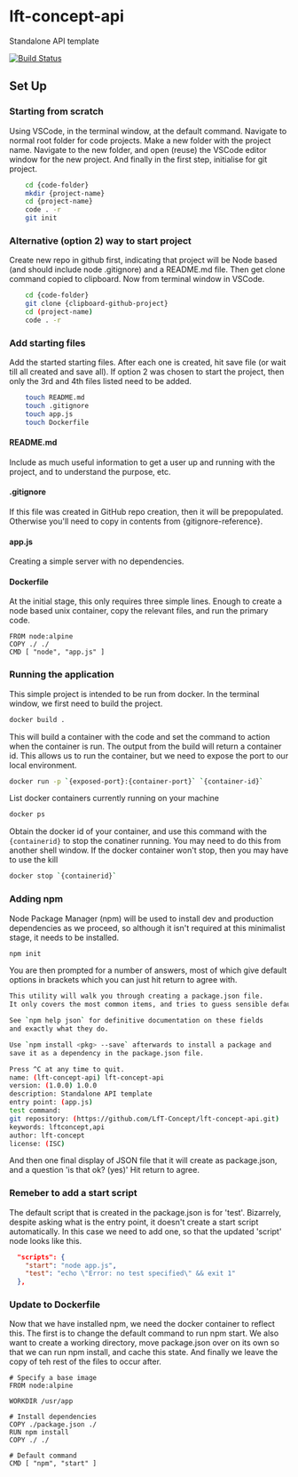 # lft-concept-api
Standalone API template

[![Build Status](https://travis-ci.org/LfT-Concept/lft-concept-api.svg?branch=master)](https://travis-ci.org/LfT-Concept/lft-concept-api)

## Set Up

### Starting from scratch

Using VSCode, in the terminal window, at the default command. Navigate to normal root folder for code projects. Make a new folder with the project name. Navigate to the new folder, and open (reuse) the VSCode editor window for the new project. And finally in the first step, initialise for git project.

```sh
    cd {code-folder}
    mkdir {project-name}
    cd {project-name}
    code . -r
    git init
```

### Alternative (option 2) way to start project

Create new repo in github first, indicating that project will be Node based (and should include node .gitignore) and a README.md file. Then get clone command copied to clipboard. Now from terminal window in VSCode.

```sh
    cd {code-folder}
    git clone {clipboard-github-project}
    cd (project-name)
    code . -r
```

### Add starting files

Add the started starting files. After each one is created, hit save file (or wait till all created and save all). If option 2 was chosen to start the project, then only the 3rd and 4th files listed need to be added.

```sh
    touch README.md
    touch .gitignore
    touch app.js
    touch Dockerfile
```

#### README.md

Include as much useful information to get a user up and running with the project, and to understand the purpose, etc.

#### .gitignore

If this file was created in GitHub repo creation, then it will be prepopulated. Otherwise you'll need to copy in contents from {gitignore-reference}.

#### app.js

Creating a simple server with no dependencies.

#### Dockerfile

At the initial stage, this only requires three simple lines. Enough to create a node based unix container, copy the relevant files, and run the primary code.

```docker
FROM node:alpine
COPY ./ ./
CMD [ "node", "app.js" ]
```

### Running the application

This simple project is intended to be run from docker. In the terminal window, we first need to build the project.

```sh
docker build .
```

This will build a container with the code and set the command to action when the container is run. The output from the build will return a container id. This allows us to run the container, but we need to expose the port to our local environment.

```sh
docker run -p `{exposed-port}:{container-port}` `{container-id}`
```

List docker containers currently running on your machine

```sh
docker ps
```

Obtain the docker id of your container, and use this command with the `{containerid}` to stop the conatiner running. You may need to do this from another shell window. If the docker container won't stop, then you may have to use the kill

```sh
docker stop `{containerid}`
```

### Adding npm

Node Package Manager (npm) will be used to install dev and production dependencies as we proceed, so although it isn't required at this minimalist stage, it needs to be installed.

```sh
npm init
```

You are then prompted for a number of answers, most of which give default options in brackets which you can just hit return to agree with.

```sh
This utility will walk you through creating a package.json file.
It only covers the most common items, and tries to guess sensible defaults.

See `npm help json` for definitive documentation on these fields
and exactly what they do.

Use `npm install <pkg> --save` afterwards to install a package and
save it as a dependency in the package.json file.

Press ^C at any time to quit.
name: (lft-concept-api) lft-concept-api
version: (1.0.0) 1.0.0
description: Standalone API template
entry point: (app.js)
test command:
git repository: (https://github.com/LfT-Concept/lft-concept-api.git)
keywords: lftconcept,api
author: lft-concept
license: (ISC)
```

And then one final display of JSON file that it will create as package.json, and a question 'is that ok? (yes)' Hit return to agree.

### Remeber to add a start script

The default script that is created in the package.json is for 'test'. Bizarrely, despite asking what is the entry point, it doesn't create a start script automatically. In this case we need to add one, so that the updated 'script' node looks like this.

```json
  "scripts": {
    "start": "node app.js",
    "test": "echo \"Error: no test specified\" && exit 1"
  },
```

### Update to Dockerfile

Now that we have installed npm, we need the docker container to reflect this. The first is to change the default command to run npm start. We also want to create a working directory, move package.json over on its own so that we can run npm install, and cache this state. And finally we leave the copy of teh rest of the files to occur after.

```docker
# Specify a base image
FROM node:alpine

WORKDIR /usr/app

# Install dependencies
COPY ./package.json ./
RUN npm install
COPY ./ ./

# Default command
CMD [ "npm", "start" ]
```